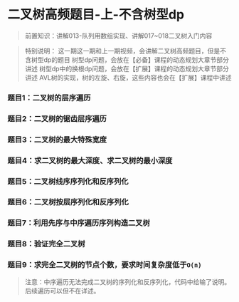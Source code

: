 # 二叉树高频题目-上-不含树型dp

> 前置知识：讲解013-队列用数组实现、讲解017~018二叉树入门内容


> 特别说明：
> 这一期这一期和上一期视频，会讲解二叉树高频题目，但是不含树型dp的题目
> 树型dp问题，会放在【必备】课程的动态规划大章节部分讲述
> 树型dp中的换根dp问题，会放在【扩展】课程的动态规划大章节部分讲述
> AVL树的实现，树的左旋、右旋，这些内容也会在【扩展】课程中讲述

### 题目1：二叉树的层序遍历

### 题目2：二叉树的锯齿层序遍历

### 题目3：二叉树的最大特殊宽度

### 题目4：求二叉树的最大深度、求二叉树的最小深度

### 题目5：二叉树线序序列化和反序列化

### 题目6：二叉树按层序列化和反序列化

### 题目7：利用先序与中序遍历序列构造二叉树

### 题目8：验证完全二叉树

### 题目9：求完全二叉树的节点个数，要求时间复杂度低于`O(n)`

> 注意：中序遍历无法完成二叉树的序列化和反序列化，代码中给输了说明。后续遍历可以但不在详述。
